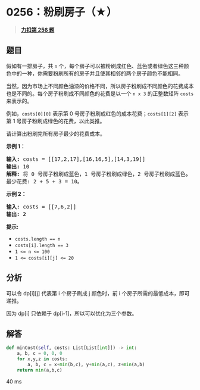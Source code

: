 # 0256：粉刷房子（★）


> <u>**[力扣第 256 题](https://leetcode.cn/problems/paint-house/)**</u>

## 题目

<p>假如有一排房子，共 <code>n</code> 个，每个房子可以被粉刷成红色、蓝色或者绿色这三种颜色中的一种，你需要粉刷所有的房子并且使其相邻的两个房子颜色不能相同。</p>

<p>当然，因为市场上不同颜色油漆的价格不同，所以房子粉刷成不同颜色的花费成本也是不同的。每个房子粉刷成不同颜色的花费是以一个 <code>n x 3</code><em> </em>的正整数矩阵 <code>costs</code> 来表示的。</p>

<p>例如，<code>costs[0][0]</code> 表示第 0 号房子粉刷成红色的成本花费；<code>costs[1][2]</code> 表示第 1 号房子粉刷成绿色的花费，以此类推。</p>

<p>请计算出粉刷完所有房子最少的花费成本。</p>



<p><strong>示例 1：</strong></p>

<pre>
<strong>输入: </strong>costs = [[17,2,17],[16,16,5],[14,3,19]]
<strong>输出: </strong>10
<strong>解释: </strong>将 0 号房子粉刷成蓝色，1 号房子粉刷成绿色，2 号房子粉刷成蓝色<strong>。</strong>
最少花费: 2 + 5 + 3 = 10。
</pre>

<p><strong>示例 2：</strong></p>

<pre>
<strong>输入: </strong>costs = [[7,6,2]]
<strong>输出: 2</strong>
</pre>



<p><strong>提示:</strong></p>

<ul>
<li><code>costs.length == n</code></li>
<li><code>costs[i].length == 3</code></li>
<li><code>1 <= n <= 100</code></li>
<li><code>1 <= costs[i][j] <= 20</code></li>
</ul>


## 分析

可以令 dp[i][j] 代表第 i 个房子刷成 j 颜色时，前 i 个房子所需的最低成本，即可递推。

因为 dp[i] 只依赖于 dp[i-1]，所以可以优化为三个参数。

## 解答

```python
def minCost(self, costs: List[List[int]]) -> int:
    a, b, c = 0, 0, 0
    for x,y,z in costs:
        a, b, c = x+min(b,c), y+min(a,c), z+min(a,b)
    return min(a,b,c)
```
40 ms
